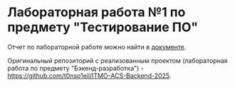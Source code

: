 # Лабораторная работа №1 по предмету "Тестирование ПО" #

Отчет по лабораторной работе можно найти в [документе](https://docs.google.com/document/d/1UsdjwjR7ad1ghQ6egw54AAfK1SKiuoXlUMsUUV6B4SA/edit?usp=sharing).

Оригинальный репозиторий с реализованным проектом (лабораторная работа по предмету "Бэкенд-разработка") - https://github.com/t0nso1eil/ITMO-ACS-Backend-2025.
